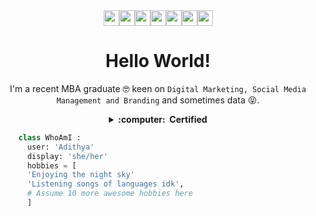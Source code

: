 <div style="text-align: center;">
  <img src="https://media.giphy.com/media/3IcbXNHDIZQRy/giphy.gif" height="25"><img src="https://media.giphy.com/media/Hh2eCJrqIhAWKQVNS6/giphy.gif" height="25"><img src="https://media.giphy.com/media/RlN0iTfRZ8Mm0iba4Z/giphy.gif" height="25"><img src="https://media.giphy.com/media/QWrCFpI965negKDo0n/giphy.gif" height="25"><img src="https://media.giphy.com/media/2YjZ5VQ3mTa4H5gQx1/giphy.gif" height="25"><img src="https://media.giphy.com/media/bh9uUHXj6xMRhMkRJg/giphy.gif" height="25"><img src="https://media.giphy.com/media/vRz8PBuHHjz9ijcGbj/giphy.gif" height="25">
</div>
<div style="text-align: center;">
  <h1
      <strong> Hello World!
  </strong>
  </h1>
</div>
<div style="text-align: center;">
  <p style="text-align: center;">
  I'm a recent MBA graduate 🤓 keen on <code>Digital Marketing, Social Media Management and Branding</code> and sometimes data 😝.
  </p>
</div>
<details style="text-align: center;">
  <summary style="text-align: center;">
    <strong>
      :computer: &nbsp;Certified
    </strong>
  </summary><br>
	<div style="text-align: center;">
		[<a href="https://www.freecodecamp.org/fcc61364c53-8b29-4222-973d-72b64acb5576" rel="nofollow"><strong>Data Analysis with Python</strong></a>]
		<br>
		[<a href="https://www.coursera.org/account/accomplishments/specialization/certificate/88BRESKN9RRN" rel="nofollow"><strong>IBM Data Analyst Specialization</strong></a>]
	  <br>
		[<a href="https://www.linkedin.com/learning/advanced-microsoft-power-bi-16007117" rel="nofollow"><strong>Advanced Microsoft Power BI</strong></a>]
		<br>
	</div>
<br></details>
    
```python
    class WhoAmI :
      user: 'Adithya'
      display: 'she/her'
      hobbies = [
	  'Enjoying the night sky'
	  'Listening songs of languages idk',
	  # Assume 10 more awesome hobbies here
	  ]  
```
